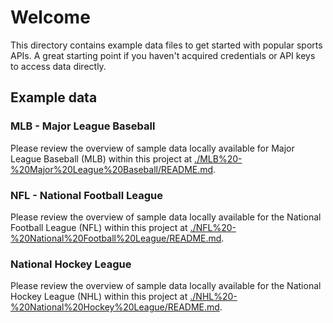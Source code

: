 # Welcome

This directory contains example data files to get started with popular sports APIs. A great starting point if you haven't acquired credentials or API keys to access data directly.

## Example data

### MLB - Major League Baseball

Please review the overview of sample data locally available for Major League Baseball (MLB) within this project at [./MLB%20-%20Major%20League%20Baseball/README.md](./MLB%20-%20Major%20League%20Baseball/README.md).

### NFL - National Football League

Please review the overview of sample data locally available for the National Football League (NFL) within this project at [./NFL%20-%20National%20Football%20League/README.md](./NFL%20-%20National%20Football%20League/README.md).

### National Hockey League

Please review the overview of sample data locally available for the National Hockey League (NHL) within this project at [./NHL%20-%20National%20Hockey%20League/README.md](./NHL%20-%20National%20Hockey%20League/README.md).
